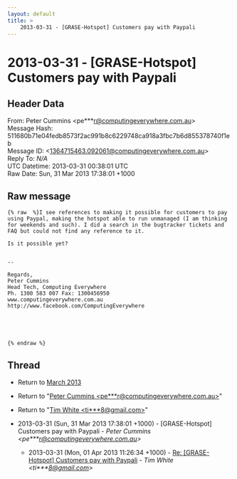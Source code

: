 ```yaml
---
layout: default
title: >
    2013-03-31 - [GRASE-Hotspot] Customers pay with Paypali
---
```


# 2013-03-31 - [GRASE-Hotspot] Customers pay with Paypali

## Header Data

From: Peter Cummins \<pe***r@computingeverywhere.com.au\><br>
Message Hash: 511680b71e04fedb8573f2ac991b8c6229748ca918a3fbc7b6d855378740f1eb<br>
Message ID: \<1364715463.092061@computingeverywhere.com.au\><br>
Reply To: _N/A_<br>
UTC Datetime: 2013-03-31 00:38:01 UTC<br>
Raw Date: Sun, 31 Mar 2013 17:38:01 +1000<br>

## Raw message

```
{% raw  %}I see references to making it possible for customers to pay using Paypal, making the hotspot able to run unmanaged (I am thinking for weekends and such). I did a search in the bugtracker tickets and FAQ but could not find any reference to it.

Is it possible yet?


--

Regards,
Peter Cummins
Head Tech, Computing Everywhere
Ph. 1300 583 007 Fax: 1300456950
www.computingeverywhere.com.au
http://www.facebook.com/ComputingEverywhere





{% endraw %}
```

## Thread

+ Return to [March 2013](/archive/2013/03)

+ Return to "[Peter Cummins <pe***r<span>@</span>computingeverywhere.com.au>](/authors/pe___r_at_computingeverywhere_com_au)"
+ Return to "[Tim White <ti***8<span>@</span>gmail.com>](/authors/ti___8_at_gmail_com)"

+ 2013-03-31 (Sun, 31 Mar 2013 17:38:01 +1000) - [GRASE-Hotspot] Customers pay with Paypali - _Peter Cummins \<pe***r@computingeverywhere.com.au\>_
  + 2013-03-31 (Mon, 01 Apr 2013 11:26:34 +1000) - [Re: [GRASE-Hotspot] Customers pay with Paypali](/archive/2013/03/18355f779c0025c24dabecca4f2f7010115be528dae363233ed574ec081dcbbb) - _Tim White \<ti***8@gmail.com\>_


